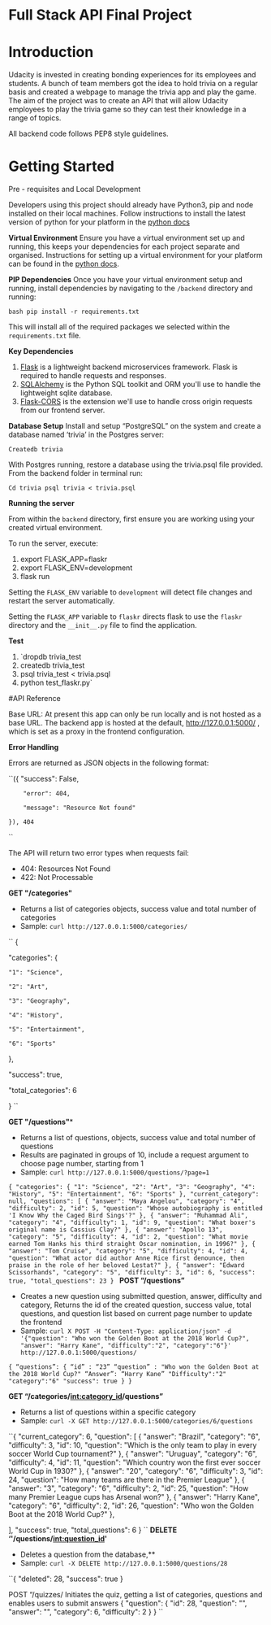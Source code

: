 # Full Stack API Final Project

# Introduction

Udacity is invested in creating bonding experiences for its employees and students. A bunch of team members got the idea to hold trivia on a regular basis and created a webpage to manage the trivia app and play the game. The aim of the project was to create an API that will allow Udacity employees to play the trivia game so they can test their knowledge in a range of topics.

All backend code follows PEP8 style guidelines.

# Getting Started
Pre - requisites and Local Development

Developers using this project should already have Python3, pip and node installed on their local machines. Follow instructions to install the latest version of python for your platform in the [python docs](https://docs.python.org/3/using/unix.html#getting-and-installing-the-latest-version-of-python)

**Virtual Environment**
Ensure you have a virtual environment set up and running, this keeps your dependencies for each project separate and organised. Instructions for setting up a virtual environment for your platform can be found in the [python docs](https://packaging.python.org/guides/installing-using-pip-and-virtual-environments/).

**PIP Dependencies**
Once you have your virtual environment setup and running, install dependencies by navigating to the `/backend` directory and running:

`bash
pip install -r requirements.txt
`

This will install all of the required packages we selected within the `requirements.txt` file.

**Key Dependencies**
1. [Flask](http://flask.pocoo.org/) is a lightweight backend microservices framework. Flask is required to handle requests and responses.
2. [SQLAlchemy](https://www.sqlalchemy.org/) is the Python SQL toolkit and ORM you'll use to handle the lightweight sqlite database.
3. [Flask-CORS](https://flask-cors.readthedocs.io/en/latest/# ) is the extension we'll use to handle cross origin requests from our frontend server.

**Database Setup**
Install and setup “PostgreSQL” on the system and create a database named ‘trivia’ in the Postgres server:

`Createdb trivia`

With Postgres running, restore a database using the trivia.psql file provided. From the backend folder in terminal run:

`Cd trivia
psql trivia < trivia.psql`


**Running the server**

From within the `backend` directory, first ensure you are working using your created virtual environment.

To run the server, execute:

1. export FLASK_APP=flaskr
2. export FLASK_ENV=development
3. flask run

Setting the `FLASK_ENV` variable to `development` will detect file changes and restart the server automatically.

Setting the `FLASK_APP` variable to `flaskr` directs flask to use the `flaskr` directory and the `__init__.py` file to find the application.

**Test**
1. `dropdb trivia_test
2. createdb trivia_test
3. psql trivia_test < trivia.psql
4. python test_flaskr.py`

#API Reference

Base URL: At present this app can only be run locally and is not hosted as a base URL. The backend app is hosted at the default, http://127.0.0.1:5000/ , which is set as a proxy in the frontend configuration.

**Error Handling**

Errors are returned as JSON objects in the following format:

``({
        "success": False,
	
        "error": 404,
	
        "message": "Resource Not found"
	
    }), 404
``

The API will return two error types when requests fail:
- 404: Resources Not Found
- 422: Not Processable

**GET "/categories"**

- Returns a list of categories objects, success value and total number of categories
- Sample: ``curl http://127.0.0.1:5000/categories/``

``	{

  "categories": {
  
    "1": "Science",
    
    "2": "Art",
    
    "3": "Geography",
    
    "4": "History",
    
    "5": "Entertainment",
    
    "6": "Sports"
    
  },
  
  "success": true,
  
  "total_categories": 6
  
}
``

**GET "/questions"***
- Returns a list of questions, objects, success value and total number of  questions
- Results are paginated in groups of 10, include a request argument to choose page number, starting from 1  
- Sample: `curl http://127.0.0.1:5000/questions/?page=1`

``{
  "categories": {
    "1": "Science",
    "2": "Art",
    "3": "Geography",
    "4": "History",
    "5": "Entertainment",
    "6": "Sports"
  },
  "current_category": null,
  "questions": [
    {
      "answer": "Maya Angelou",
      "category": "4",
      "difficulty": 2,
      "id": 5,
      "question": "Whose autobiography is entitled 'I Know Why the Caged Bird Sings'?"
    },
    {
      "answer": "Muhammad Ali",
      "category": "4",
      "difficulty": 1,
      "id": 9,
      "question": "What boxer's original name is Cassius Clay?"
    },
    {
      "answer": "Apollo 13",
      "category": "5",
      "difficulty": 4,
      "id": 2,
      "question": "What movie earned Tom Hanks his third straight Oscar nomination, in 1996?"
    },
    {
      "answer": "Tom Cruise",
      "category": "5",
      "difficulty": 4,
      "id": 4,
      "question": "What actor did author Anne Rice first denounce, then praise in the role of her beloved Lestat?"
    },
    {
      "answer": "Edward Scissorhands",
      "category": "5",
      "difficulty": 3,
      "id": 6,
  "success": true,
  "total_questions": 23
}
``
**POST “/questions”**
- Creates a new question using submitted question, answer, difficulty and category, Returns the id of the created question, success value, total questions, and question list based on current page number to update the frontend
- Sample: ``curl X POST -H "Content-Type: application/json" -d '{"question": "Who won the Golden Boot at the 2018 World Cup?", "answer": "Harry Kane", "difficulty":"2", "category":"6"}' http://127.0.0.1:5000/questions/``

``{
“questions”: {
	“id” : “23”
	“question” : "Who won the Golden Boot at the 2018 World Cup?"
	“Answer”: “Harry Kane”
	"Difficulty":"2"
	"category":"6"
 	 "success": true
}
}
``

**GET “/categories/<int:category_id>/questions”**
- Returns a list of questions within a specific category
- Sample: ``curl -X GET http://127.0.0.1:5000/categories/6/questions``

``{
  "current_category": 6,
  "question": [
    {
      "answer": "Brazil",
      "category": "6",
      "difficulty": 3,
      "id": 10,
      "question": "Which is the only team to play in every soccer World Cup tournament?"
    },
    {
      "answer": "Uruguay",
      "category": "6",
      "difficulty": 4,
      "id": 11,
      "question": "Which country won the first ever soccer World Cup in 1930?"
    },
    {
      "answer": "20",
      "category": "6",
      "difficulty": 3,
      "id": 24,
      "question": "How many teams are there in the Premier League"
    },
    {
      "answer": "3",
      "category": "6",
      "difficulty": 2,
      "id": 25,
      "question": "How many Premier League cups has Arsenal won?"
    },
    {
      "answer": "Harry Kane",
      "category": "6",
      "difficulty": 2,
      "id": 26,
      "question": "Who won the Golden Boot at the 2018 World Cup?"
    },

  ],
  "success": true,
  "total_questions": 6
}
``
**DELETE ‘'/questions/<int:question_id>'**
- Deletes a question from the database,**
- Sample: ``curl -X DELETE http://127.0.0.1:5000/questions/28``

``{
  "deleted": 28,
  "success": true
}

POST “/quizzes/
Initiates the quiz, getting a list of categories, questions and enables users to submit answers
{
  "question": {
    "id": 28,
    "question": "",
    "answer": "",
    "category": 6,
    "difficulty": 2
  }
}
``
